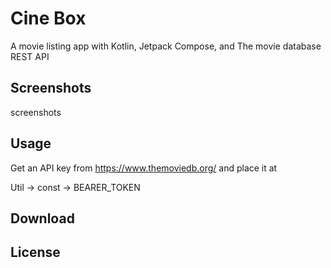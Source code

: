 # Cine Box

A movie listing app with Kotlin, Jetpack Compose, and The movie database REST API

## Screenshots

screenshots

## Usage

Get an API key from https://www.themoviedb.org/ and place it at

Util -> const -> BEARER_TOKEN

## Download

## License 
